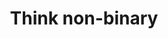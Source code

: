 ---
layout: untitled-a11y-guide-chapter
permalink: /untitled-a11y-guide/think-non-binary/
title: Think non-binary
number: 1
why: Think more broadly, in a more human-centered way.
---